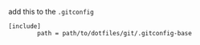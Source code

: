 add this to the `.gitconfig`

```
[include]
        path = path/to/dotfiles/git/.gitconfig-base
```
